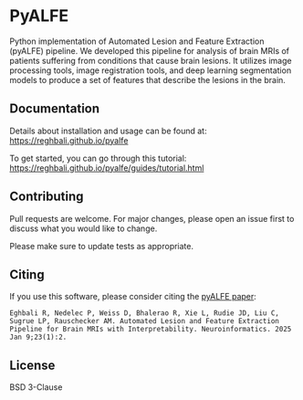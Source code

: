 # PyALFE

Python implementation of Automated Lesion and Feature Extraction (pyALFE) pipeline.
We developed this pipeline for analysis of brain MRIs of patients suffering from conditions that cause brain lesions. It utilizes image processing tools, image registration tools, and deep learning segmentation models to produce a set of features that describe the lesions in the brain.

## Documentation

Details about installation and usage can be found at:
https://reghbali.github.io/pyalfe

To get started, you can go through this tutorial:
https://reghbali.github.io/pyalfe/guides/tutorial.html

## Contributing
Pull requests are welcome. For major changes, please open an issue first to discuss what you would like to change.

Please make sure to update tests as appropriate.

## Citing
If you use this software, please consider citing the [pyALFE paper](https://link.springer.com/article/10.1007/s12021-024-09708-z): 

```
Eghbali R, Nedelec P, Weiss D, Bhalerao R, Xie L, Rudie JD, Liu C, Sugrue LP, Rauschecker AM. Automated Lesion and Feature Extraction Pipeline for Brain MRIs with Interpretability. Neuroinformatics. 2025 Jan 9;23(1):2.
```

## License
BSD 3-Clause
